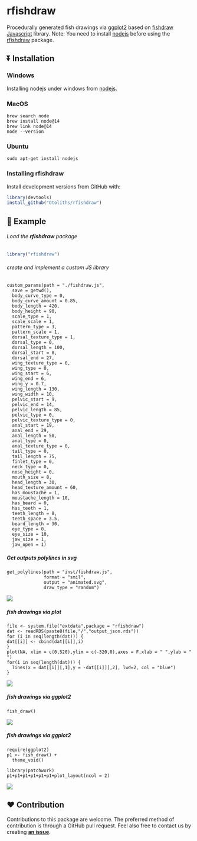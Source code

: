 # rfishdraw
Procedurally generated fish drawings via [ggplot2](https://github.com/tidyverse/ggplot2) based on [fishdraw Javascript](https://github.com/LingDong-/fishdraw) library. Note: You need to install [nodejs](https://nodejs.org/en/) before using the [rfishdraw](https://github.com/Otoliths/rfishdraw) package.


## :arrow_double_down: Installation

### Windows

Installing nodejs under windows from [nodejs](https://nodejs.org/en/). 

### MacOS

```
brew search node 
brew install node@14
brew link node@14
node --version
```

### Ubuntu

```
sudo apt-get install nodejs
```

### Installing rfishdraw

Install development versions from GitHub with:
```r
library(devtools)
install_github("Otoliths/rfishdraw")
```
## :beginner: Example

###### Load the **rfishdraw** package
```r
library("rfishdraw")
```

###### create and implement a custom JS library
```
custom_params(path = "./fishdraw.js",
  save = getwd(),
  body_curve_type = 0,
  body_curve_amount = 0.85,
  body_length = 420,
  body_height = 90,
  scale_type = 1,
  scale_scale = 1,
  pattern_type = 3,
  pattern_scale = 1,
  dorsal_texture_type = 1,
  dorsal_type = 0,
  dorsal_length = 100,
  dorsal_start = 8,
  dorsal_end = 27,
  wing_texture_type = 0,
  wing_type = 0,
  wing_start = 6,
  wing_end = 6,
  wing_y = 0.7,
  wing_length = 130,
  wing_width = 10,
  pelvic_start = 9,
  pelvic_end = 14,
  pelvic_length = 85,
  pelvic_type = 0,
  pelvic_texture_type = 0,
  anal_start = 19,
  anal_end = 29,
  anal_length = 50,
  anal_type = 0,
  anal_texture_type = 0,
  tail_type = 0,
  tail_length = 75,
  finlet_type = 0,
  neck_type = 0,
  nose_height = 0,
  mouth_size = 8,
  head_length = 30,
  head_texture_amount = 60,
  has_moustache = 1,
  moustache_length = 10,
  has_beard = 0,
  has_teeth = 1,
  teeth_length = 8,
  teeth_space = 3.5,
  beard_length = 30,
  eye_type = 0,
  eye_size = 10,
  jaw_size = 1,
  jaw_open = 1)
```


##### Get outputs polylines in svg
```
get_polylines(path = "inst/fishdraw.js",
              format = "smil",
              output = "animated.svg",
              draw_type = "random")
```
![](inst/animated.svg)

##### fish drawings via plot
```
file <- system.file("extdata",package = "rfishdraw")
dat <- readRDS(paste0(file,"/","output_json.rds"))
for (i in seq(length(dat))) {
dat[[i]] <- cbind(dat[[i]],i)
}
plot(NA, xlim = c(0,520),ylim = c(-320,0),axes = F,xlab = " ",ylab = " ")
for(i in seq(length(dat))) {
  lines(x = dat[[i]][,1],y = -dat[[i]][,2], lwd=2, col = "blue")
}
```
![](inst/plot.png)

##### fish drawings via ggplot2
```
fish_draw()

```
![](inst/single.png)

##### fish drawings via ggplot2
```
require(ggplot2)
p1 <- fish_draw() +
  theme_void()

library(patchwork)
p1+p1+p1+p1+p1+p1+plot_layout(ncol = 2)

```
![](inst/mult.png)


## :heart: Contribution

Contributions to this package are welcome. 
The preferred method of contribution is through a GitHub pull request. 
Feel also free to contact us by creating [**an issue**](https://github.com/Otoliths/rfishdraw/issues).
